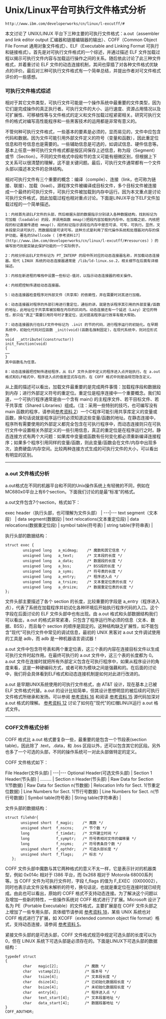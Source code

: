 # Unix/Linux平台可执行文件格式分析

```
http://www.ibm.com/developerworks/cn/linux/l-excutff/#
```


> 
本文讨论了 UNIX/LINUX 平台下三种主要的可执行文件格式：a.out（assembler and link editor output 汇编器和链接编辑器的输出）、COFF（Common Object File Format 通用对象文件格式）、ELF（Executable and Linking Format 可执行和链接格式）。首先是对可执行文件格式的一个综述，并通过描述 ELF 文件加载过程以揭示可执行文件内容与加载运行操作之间的关系。随后依此讨论了此三种文件格式，并着重讨论 ELF 文件的动态连接机制，其间也穿插了对各种文件格式优缺点的评价。最后对三种可执行文件格式有一个简单总结，并提出作者对可文件格式评价的一些感想。

### 可执行文件格式综述

相对于其它文件类型，可执行文件可能是一个操作系统中最重要的文件类型，因为它们是完成操作的真正执行者。可执行文件的大小、运行速度、资源占用情况以及可扩展性、可移植性等与文件格式的定义和文件加载过程紧密相关。研究可执行文件的格式对编写高性能程序和一些黑客技术的运用都是非常有意义的。

不管何种可执行文件格式，一些基本的要素是必须的，显而易见的，文件中应包含代码和数据。因为文件可能引用外部文件定义的符号（变量和函数），因此重定位信息和符号信息也是需要的。一些辅助信息是可选的，如调试信息、硬件信息等。基本上任意一种可执行文件格式都是按区间保存上述信息，称为段（Segment）或节（Section）。不同的文件格式中段和节的含义可能有细微区别，但根据上下文关系可以很清楚的理解，这不是关键问题。最后，可执行文件通常都有一个文件头部以描述本文件的总体结构。

相对可执行文件有三个重要的概念：编译（compile）、连接（link，也可称为链接、联接）、加载（load）。源程序文件被编译成目标文件，多个目标文件被连接成一个最终的可执行文件，可执行文件被加载到内存中运行。因为本文重点是讨论可执行文件格式，因此加载过程也相对重点讨论。下面是LINUX平台下ELF文件加载过程的一个简单描述。

```
1：内核首先读ELF文件的头部，然后根据头部的数据指示分别读入各种数据结构，找到标记为可加载（loadable）的段，并调用函数 mmap()把段内容加载到内存中。在加载之前，内核把段的标记直接传递给 mmap()，段的标记指示该段在内存中是否可读、可写，可执行。显然，文本段是只读可执行，而数据段是可读可写。这种方式是利用了现代操作系统和处理器对内存的保护功能。著名的Shellcode（ [参考资料17](http://www.ibm.com/developerworks/cn/linux/l-excutff/#resources) ）的编写技巧则是突破此保护功能的一个实际例子。

2：内核分析出ELF文件标记为 PT_INTERP 的段中所对应的动态连接器名称，并加载动态连接器。现代 LINUX 系统的动态连接器通常是 /lib/ld-linux.so.2，相关细节在后面有详细描述。

3：内核在新进程的堆栈中设置一些标记-值对，以指示动态连接器的相关操作。

4：内核把控制传递给动态连接器。

5：动态连接器检查程序对外部文件（共享库）的依赖性，并在需要时对其进行加载。

6：动态连接器对程序的外部引用进行重定位，通俗的讲，就是告诉程序其引用的外部变量/函数的地址，此地址位于共享库被加载在内存的区间内。动态连接还有一个延迟（Lazy）定位的特性，即只在"真正"需要引用符号时才重定位，这对提高程序运行效率有极大帮助。

7：动态连接器执行在ELF文件中标记为 .init 的节的代码，进行程序运行的初始化。在早期系统中，初始化代码对应函数 _init(void)(函数名强制固定)，在现代系统中，则对应形式为
void __attribute((constructor))
init_function(void)
{
……
}
其中函数名为任意。

8：动态连接器把控制传递给程序，从 ELF 文件头部中定义的程序进入点开始执行。在 a.out 格式和ELF格式中，程序进入点的值是显式存在的，在 COFF 格式中则是由规范隐含定义。

```

从上面的描述可以看出，加载文件最重要的是完成两件事情：加载程序段和数据段到内存；进行外部定义符号的重定位。重定位是程序连接中一个重要概念。我们知道，一个可执行程序通常是由一个含有 main() 的主程序文件、若干目标文件、若干共享库（Shared Libraries）组成。（注：采用一些特别的技巧，也可编写没有 main 函数的程序，请参阅[参考资料 2](http://www.ibm.com/developerworks/cn/linux/l-excutff/#resources)）一个C程序可能引用共享库定义的变量或函数，换句话说就是程序运行时必须知道这些变量/函数的地址。在静态连接中，程序所有需要使用的外部定义都完全包含在可执行程序中，而动态连接则只在可执行文件中设置相关外部定义的一些引用信息，真正的重定位是在程序运行之时。静态连接方式有两个大问题：如果库中变量或函数有任何变化都必须重新编译连接程序；如果多个程序引用同样的变量/函数，则此变量/函数会在文件/内存中出现多次，浪费硬盘/内存空间。比较两种连接方式生成的可执行文件的大小，可以看出有明显的区别。

---

### a.out 文件格式分析

a.out格式在不同的机器平台和不同的Unix操作系统上有轻微的不同，例如在MC680x0平台上有6个section。下面我们讨论的是最“标准”的格式。

a.out文件包含7个section，格式如下：


exec header（执行头部，也可理解为文件头部） | 
---|---
text segment（文本段） |
data segment(数据段) |
text relocations(文本重定位段) |
data relocations(数据重定位段) |
symbol table(符号表) |
string table(字符串表) |

执行头部的数据结构：

```
struct exec {
        unsigned long   a_midmag;    /* 魔数和其它信息 */
        unsigned long   a_text;      /* 文本段的长度 */
        unsigned long   a_data;      /* 数据段的长度 */
        unsigned long   a_bss;       /* BSS段的长度 */
        unsigned long   a_syms;      /* 符号表的长度 */
        unsigned long   a_entry;     /* 程序进入点 */
        unsigned long   a_trsize;    /* 文本重定位表的长度 */
        unsigned long   a_drsize;    /* 数据重定位表的长度 */
};
```

文件头部主要描述了各个 section 的长度，比较重要的字段是 a_entry（程序进入点），代表了系统在加载程序并初试化各种环境后开始执行程序代码的入口。这个字段在后面讨论的 ELF 文件头部中也有出现。由 a.out 格式和头部数据结构我们可以看出，a.out 的格式非常紧凑，只包含了程序运行所必须的信息（文本、数据、BSS），而且每个 section 的顺序是固定的。这种结构缺乏扩展性，如不能包含"现代"可执行文件中常见的调试信息，最初的 UNIX 黑客对 a.out 文件调试使用的工具是 adb，而 adb 是一种机器语言调试器！

a.out 文件中包含符号表和两个重定位表，这三个表的内容在连接目标文件以生成可执行文件时起作用。在最终可执行的 a.out 文件中，这三个表的长度都为 0。a.out 文件在连接时就把所有外部定义包含在可执行程序中，如果从程序设计的角度来看，这是一种硬编码方式，或者可称为模块之间是强藕和的。在后面的讨论中，我们将会具体看到ELF格式和动态连接机制是如何对此进行改进的。

a.out 是早期UNIX系统使用的可执行文件格式，由 AT&T 设计，现在基本上已被 ELF 文件格式代替。a.out 的设计比较简单，但其设计思想明显的被后续的可执行文件格式所继承和发扬。可以参阅 [参考资料 16](http://www.ibm.com/developerworks/cn/linux/l-excutff/#resources) 和阅读 [参考资料 15](http://www.ibm.com/developerworks/cn/linux/l-excutff/#resources) 源代码加深对 a.out 格式的理解。 [参考资料 12](http://www.ibm.com/developerworks/cn/linux/l-excutff/#resources) 讨论了如何在"现代"的红帽LINUX运行 a.out 格式文件。

---

### COFF文件格式分析

COFF 格式比 a.out 格式要复杂一些，最重要的是包含一个节段表(section table)，因此除了 .text，.data，和 .bss 区段以外，还可以包含其它的区段。另外也多了一个可选的头部，不同的操作系统可一对此头部做特定的定义。

COFF 文件格式如下：

File Header(文件头部) | 
---|---
Optional Header(可选文件头部) | 
Section 1 Header(节头部) |
……… |
Section n Header(节头部) |
Raw Data for Section 1(节数据) |
Raw Data for Section n(节数据) |
Relocation Info for Sect. 1(节重定位数据) |
Line Numbers for Sect. 1(节行号数据) |
Line Numbers for Sect. n(节行号数据) |
Symbol table(符号表) | 
String table(字符串表) |

文件头部的数据结构：

```
struct filehdr{
       unsigned short  f_magic;    /* 魔数 */
       unsigned short  f_nscns;    /* 节个数 */
       long            f_timdat;   /* 文件建立时间 */
       long            f_symptr;   /* 符号表相对文件的偏移量 */
       long            f_nsyms;    /* 符号表条目个数 */
       unsigned short  f_opthdr;   /* 可选头部长度 */
       unsigned short  f_flags;    /* 标志 */
   };
```

COFF 文件头部中魔数与其它两种格式的意义不太一样，它是表示针对的机器类型，例如 0x014c 相对于 I386 平台，而 0x268 相对于 Motorola 68000系列等。当 COFF 文件为可执行文件时，字段 f_flags 的值为 F_EXEC（0X00002），同时也表示此文件没有未解析的符号，换句话说，也就是重定位在连接时就已经完成。由此也可以看出，原始的 COFF 格式不支持动态连接。为了解决这个问题以及增加一些新的特性，一些操作系统对 COFF 格式进行了扩展。Microsoft 设计了名为 PE（Portable Executable）的文件格式，主要扩展是在 COFF 文件头部之上增加了一些专用头部，具体细节请参阅 [参考资料 18](http://www.ibm.com/developerworks/cn/linux/l-excutff/#resources)，某些 UNIX 系统也对 COFF 格式进行了扩展，如 XCOFF（extended common object file format）格式，支持动态连接，请参阅 [参考资料 5](http://www.ibm.com/developerworks/cn/linux/l-excutff/#resources)。

紧接文件头部的是可选头部，COFF 文件格式规范中规定可选头部的长度可以为 0，但在 LINUX 系统下可选头部是必须存在的。下面是LINUX下可选头部的数据结构：

```
typedef struct 
{
  		char   magic[2];            /* 魔数 */
  		char   vstamp[2];           /* 版本号 */
  		char   tsize[4];            /* 文本段长度 */
  		char   dsize[4];            /* 已初始化数据段长度 */
  		char   bsize[4];            /* 未初始化数据段长度 */
  		char   entry[4];            /* 程序进入点 */
  		char   text_start[4];       /* 文本段基地址 */
  		char   data_start[4];       /* 数据段基地址 */
}
COFF_AOUTHDR;
```

